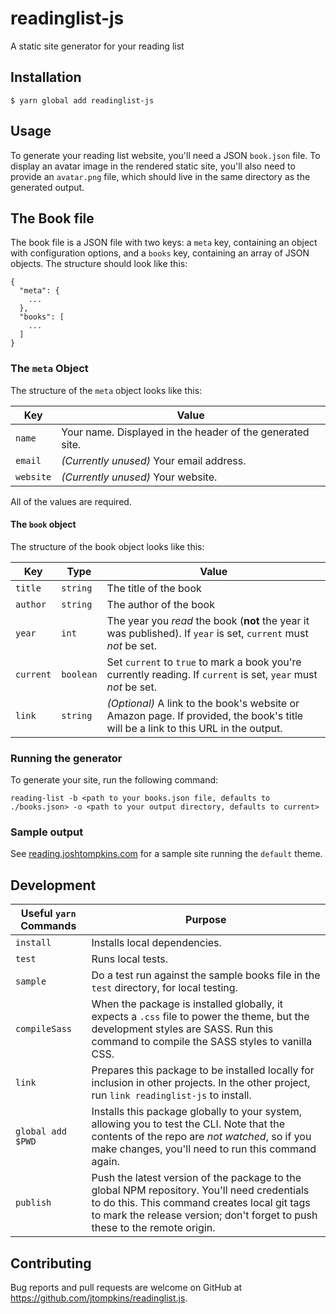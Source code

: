 # readinglist-js

A static site generator for your reading list

## Installation

`$ yarn global add readinglist-js`

## Usage

To generate your reading list website, you'll need a JSON `book.json` file. To display an avatar image in the rendered static site, you'll also need to provide an `avatar.png` file, which should live in the same directory as the generated output.

## The Book file

The book file is a JSON file with two keys: a `meta` key, containing an object with configuration options, and a `books` key, containing an array of JSON objects. The structure should look like this:

```
{
  "meta": {
    ...
  },
  "books": [
    ...
  ]
}
```

### The `meta` Object

The structure of the `meta` object looks like this:

| Key       | Value                                                     |
| --------- | --------------------------------------------------------- |
| `name`    | Your name. Displayed in the header of the generated site. |
| `email`   | _(Currently unused)_ Your email address.                  |
| `website` | _(Currently unused)_ Your website.                        |

All of the values are required.

#### The `book` object

The structure of the book object looks like this:

| Key       | Type      | Value                                                                                                                             |
| --------- | --------- | --------------------------------------------------------------------------------------------------------------------------------- |
| `title`   | `string`  | The title of the book                                                                                                             |
| `author`  | `string`  | The author of the book                                                                                                            |
| `year`    | `int`     | The year you _read_ the book (**not** the year it was published). If `year` is set, `current` must _not_ be set.                  |
| `current` | `boolean` | Set `current` to `true` to mark a book you're currently reading. If `current` is set, `year` must _not_ be set.                   |
| `link`    | `string`  | _(Optional)_ A link to the book's website or Amazon page. If provided, the book's title will be a link to this URL in the output. |

### Running the generator

To generate your site, run the following command:

`reading-list -b <path to your books.json file, defaults to ./books.json> -o <path to your output directory, defaults to current>`

### Sample output

See [reading.joshtompkins.com](http://reading.joshtompkins.com) for a sample site running the `default` theme.

## Development

| Useful `yarn` Commands | Purpose                                                                                                                                                                                                                    |
| ---------------------- | -------------------------------------------------------------------------------------------------------------------------------------------------------------------------------------------------------------------------- |
| `install`              | Installs local dependencies.                                                                                                                                                                                               |
| `test`                 | Runs local tests.                                                                                                                                                                                                          |
| `sample`               | Do a test run against the sample books file in the `test` directory, for local testing.                                                                                                                                    |
| `compileSass`          | When the package is installed globally, it expects a `.css` file to power the theme, but the development styles are SASS. Run this command to compile the SASS styles to vanilla CSS.                                      |
| `link`                 | Prepares this package to be installed locally for inclusion in other projects. In the other project, run `link readinglist-js` to install.                                                                                 |
| `global add $PWD`      | Installs this package globally to your system, allowing you to test the CLI. Note that the contents of the repo are _not watched_, so if you make changes, you'll need to run this command again.                          |
| `publish`              | Push the latest version of the package to the global NPM repository. You'll need credentials to do this. This command creates local git tags to mark the release version; don't forget to push these to the remote origin. |

## Contributing

Bug reports and pull requests are welcome on GitHub at https://github.com/jtompkins/readinglist.js.
